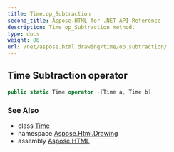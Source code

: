 ```yaml
---
title: Time.op_Subtraction
second_title: Aspose.HTML for .NET API Reference
description: Time op_Subtraction method. 
type: docs
weight: 80
url: /net/aspose.html.drawing/time/op_subtraction/
---
```

## Time Subtraction operator

```csharp
public static Time operator -(Time a, Time b)
```

### See Also

* class [Time](../)
* namespace [Aspose.Html.Drawing](../../../aspose.html.drawing/)
* assembly [Aspose.HTML](../../../)
